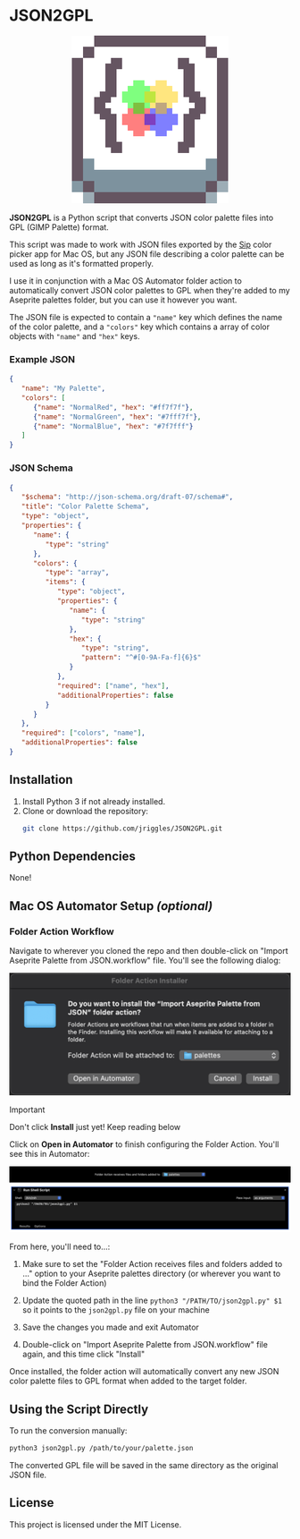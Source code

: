 # JSON2GPL

<div align="center">

  ![Icon](/screenshots/json2gpl-icon.png)

</div>

**JSON2GPL** is a Python script that converts JSON color palette files into GPL (GIMP Palette) format.

This script was made to work with JSON files exported by the [Sip](https://sipapp.io) color picker app for Mac OS, but any JSON file describing a color palette can be used as long as it's formatted properly.

I use it in conjunction with a Mac OS Automator folder action to automatically convert JSON color palettes to GPL when they're added to my Aseprite palettes folder, but you can use it however you want.

The JSON file is expected to contain a `"name"` key which defines the name of the color palette, and a `"colors"` key which contains a array of color objects with `"name"` and `"hex"` keys.

### Example JSON

```json
{
   "name": "My Palette",
   "colors": [
      {"name": "NormalRed", "hex": "#ff7f7f"},
      {"name": "NormalGreen", "hex": "#7fff7f"},
      {"name": "NormalBlue", "hex": "#7f7fff"}
   ]
}
```

### JSON Schema

```json
{
   "$schema": "http://json-schema.org/draft-07/schema#",
   "title": "Color Palette Schema",
   "type": "object",
   "properties": {
      "name": {
         "type": "string"
      },
      "colors": {
         "type": "array",
         "items": {
            "type": "object",
            "properties": {
               "name": {
                  "type": "string"
               },
               "hex": {
                  "type": "string",
                  "pattern": "^#[0-9A-Fa-f]{6}$"
               }
            },
            "required": ["name", "hex"],
            "additionalProperties": false
         }
      }
   },
   "required": ["colors", "name"],
   "additionalProperties": false
}
```

## Installation

1. Install Python 3 if not already installed.
2. Clone or download the repository:
   ```bash
   git clone https://github.com/jriggles/JSON2GPL.git
   ```

## Python Dependencies
None!

## Mac OS Automator Setup *(optional)*

### Folder Action Workflow

Navigate to wherever you cloned the repo and then double-click on "Import Aseprite Palette from JSON.workflow" file. You'll see the following dialog:

![Folder Action Installer](screenshots/automator-install.png)

>[!IMPORTANT]
>Don't click **Install** just yet! Keep reading below

Click on **Open in Automator** to finish configuring the Folder Action. You'll see this in Automator:

![Automator Folder Action Workflow](screenshots/Thumbnail.png)

From here, you'll need to...:

1. Make sure to set the "Folder Action receives files and folders added to ..." option to your Aseprite palettes directory (or wherever you want to bind the Folder Action)

2. Update the quoted path in the line `python3 "/PATH/TO/json2gpl.py" $1` so it points to the `json2gpl.py` file on your machine

3. Save the changes you made and exit Automator

4. Double-click on "Import Aseprite Palette from JSON.workflow" file again, and this time click "Install"

Once installed, the folder action will automatically convert any new JSON color palette files to GPL format when added to the target folder.

## Using the Script Directly

To run the conversion manually:

```bash
python3 json2gpl.py /path/to/your/palette.json
```

The converted GPL file will be saved in the same directory as the original JSON file.

## License

This project is licensed under the MIT License.
